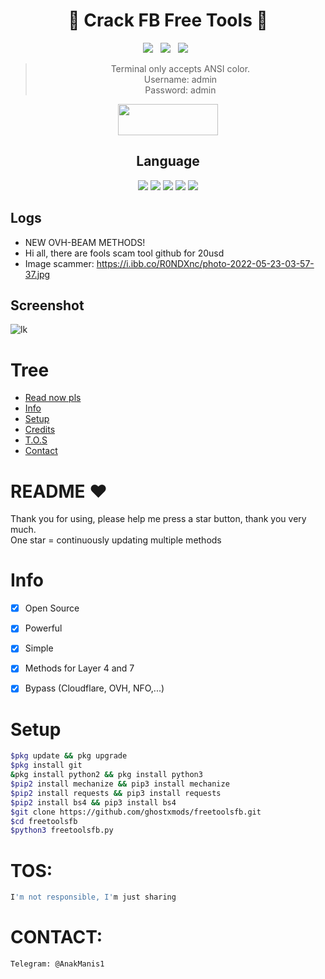 <div align=center>
 
# 🚀 Crack FB Free Tools 🚀

<p>
 <img src="https://img.shields.io/github/stars/ghostxmods/freetoolsfb?color=%23DF0067&style=for-the-badge"/> &nbsp;
 <img src="https://img.shields.io/github/forks/ghostxmods/freetoolsfb?color=%239999FF&style=for-the-badge"/> &nbsp;
 <img src="https://img.shields.io/github/license/ghostxmods/freetoolsfb?color=%23E8E8E8&style=for-the-badge"/> &nbsp;
 
</p>

> Terminal only accepts ANSI color.<br>
> Username: admin<br>
> Password: admin<br>
<p align="center">  <a href="https://t.me/termuxtoturia"><img width="160" height="50" src="https://i.imgur.com/N7AK7XY.png"></a></p>
 
## Language</br>

 <img src="https://img.shields.io/badge/Python-FFDD00?style=for-the-badge&logo=python&logoColor=blue"/> <img src="https://img.shields.io/badge/JavaScript-323330?style=for-the-badge&logo=javascript&logoColor=F7DF1E"/> <img src="https://img.shields.io/badge/Perl-39457E?style=for-the-badge&logo=perl&logoColor=white"/> <img src="https://img.shields.io/badge/C-00599C?style=for-the-badge&logo=c&logoColor=white"/> <img src="https://img.shields.io/badge/Go-00ADD8?style=for-the-badge&logo=go&logoColor=white"/>
 </div>
 
 ## Logs</br>
 - NEW OVH-BEAM METHODS!
 - Hi all, there are fools scam tool github for 20usd
- Image scammer:
https://i.ibb.co/R0NDXnc/photo-2022-05-23-03-57-37.jpg
 
## Screenshot
![lk](https://i.ibb.co/LNkqyPR/bandicam-2022-04-12-22-11-34-101.jpg)

# Tree
* [Read now pls](#README)
* [Info](#Info)
* [Setup](#Setup)
* [Credits](#Credits)
* [T.O.S](#TOS)
* [Contact](#Contact)

# README ♥️
Thank you for using, please help me press a star button, thank you very much.<br>
One star = continuously updating multiple methods

# Info
- [x] Open Source
- [x] Powerful
- [x] Simple
- [x] Methods for Layer 4 and 7
- [x] Bypass (Cloudflare, OVH, NFO,...)  


# Setup
```sh
$pkg update && pkg upgrade
$pkg install git
&pkg install python2 && pkg install python3
$pip2 install mechanize && pip3 install mechanize
$pip2 install requests && pip3 install requests
$pip2 install bs4 && pip3 install bs4
$git clone https://github.com/ghostxmods/freetoolsfb.git
$cd freetoolsfb
$python3 freetoolsfb.py
```

# TOS:
```sh
I'm not responsible, I'm just sharing
```

# CONTACT:
```sh
Telegram: @AnakManis1
```
